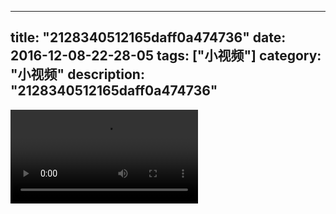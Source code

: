 
---
title: "2128340512165daff0a474736"
date: 2016-12-08-22-28-05
tags: ["小视频"]
category: "小视频"
description: "2128340512165daff0a474736"
---
<video src="http://ohtsqip0g.bkt.clouddn.com/2128340512165daff0a474736.mp4" controls="controls"></video>
